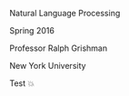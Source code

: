 Natural Language Processing

Spring 2016

Professor Ralph Grishman

New York University

Test :boom:

